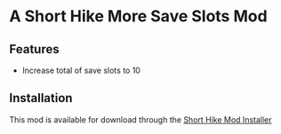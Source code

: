 # A Short Hike More Save Slots Mod

## Features
- Increase total of save slots to 10

## Installation
This mod is available for download through the [Short Hike Mod Installer](https://github.com/BrandenEK/AShortHike.Modding.Installer)
